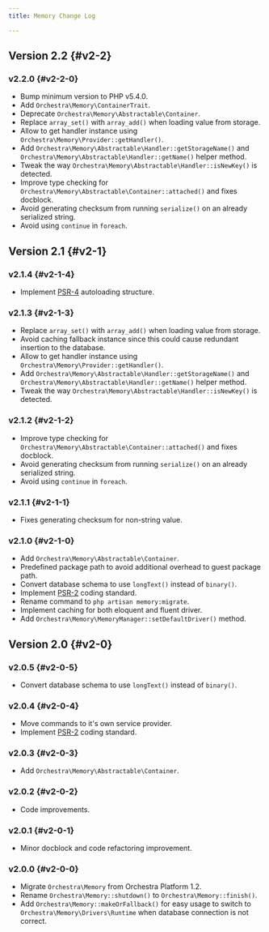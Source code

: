 ```yaml
---
title: Memory Change Log

---
```


## Version 2.2 {#v2-2}

### v2.2.0 {#v2-2-0}

* Bump minimum version to PHP v5.4.0.
* Add `Orchestra\Memory\ContainerTrait`.
* Deprecate `Orchestra\Memory\Abstractable\Container`.
* Replace `array_set()` with `array_add()` when loading value from storage.
* Allow to get handler instance using `Orchestra\Memory\Provider::getHandler()`.
* Add `Orchestra\Memory\Abstractable\Handler::getStorageName()` and `Orchestra\Memory\Abstractable\Handler::getName()` helper method.
* Tweak the way `Orchestra\Memory\Abstractable\Handler::isNewKey()` is detected.
* Improve type checking for `Orchestra\Memory\Abstractable\Container::attached()` and fixes docblock.
* Avoid generating checksum from running `serialize()` on an already serialized string.
* Avoid using `continue` in `foreach`.

## Version 2.1 {#v2-1}

### v2.1.4 {#v2-1-4}

* Implement [PSR-4](https://github.com/php-fig/fig-standards/blob/master/proposed/psr-4-autoloader/psr-4-autoloader.md) autoloading structure.

### v2.1.3 {#v2-1-3}

* Replace `array_set()` with `array_add()` when loading value from storage.
* Avoid caching fallback instance since this could cause redundant insertion to the database.
* Allow to get handler instance using `Orchestra\Memory\Provider::getHandler()`.
* Add `Orchestra\Memory\Abstractable\Handler::getStorageName()` and `Orchestra\Memory\Abstractable\Handler::getName()` helper method.
* Tweak the way `Orchestra\Memory\Abstractable\Handler::isNewKey()` is detected.

### v2.1.2 {#v2-1-2}

* Improve type checking for `Orchestra\Memory\Abstractable\Container::attached()` and fixes docblock.
* Avoid generating checksum from running `serialize()` on an already serialized string.
* Avoid using `continue` in `foreach`.

### v2.1.1 {#v2-1-1}

* Fixes generating checksum for non-string value.

### v2.1.0 {#v2-1-0}

* Add `Orchestra\Memory\Abstractable\Container`.
* Predefined package path to avoid additional overhead to guest package path.
* Convert database schema to use `longText()` instead of `binary()`.
* Implement [PSR-2](https://github.com/php-fig/fig-standards/blob/master/accepted/PSR-2-coding-style-guide.md) coding standard.
* Rename command to `php artisan memory:migrate`.
* Implement caching for both eloquent and fluent driver.
* Add `Orchestra\Memory\MemoryManager::setDefaultDriver()` method.

## Version 2.0 {#v2-0}

### v2.0.5 {#v2-0-5}

* Convert database schema to use `longText()` instead of `binary()`.

### v2.0.4 {#v2-0-4}

* Move commands to it's own service provider.
* Implement [PSR-2](https://github.com/php-fig/fig-standards/blob/master/accepted/PSR-2-coding-style-guide.md) coding standard.

### v2.0.3 {#v2-0-3}

* Add `Orchestra\Memory\Abstractable\Container`.

### v2.0.2 {#v2-0-2}

* Code improvements.

### v2.0.1 {#v2-0-1}

* Minor docblock and code refactoring improvement.

### v2.0.0 {#v2-0-0}

* Migrate `Orchestra\Memory` from Orchestra Platform 1.2.
* Rename `Orchestra\Memory::shutdown()` to `Orchestra\Memory::finish()`.
* Add `Orchestra\Memory::makeOrFallback()` for easy usage to switch to `Orchestra\Memory\Drivers\Runtime` when database connection is not correct.
